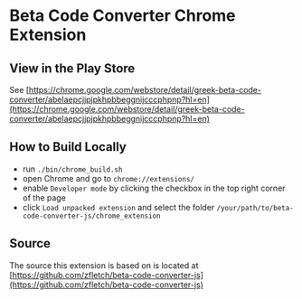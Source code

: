 Beta Code Converter Chrome Extension
====================================

View in the Play Store
----------------------

See [https://chrome.google.com/webstore/detail/greek-beta-code-converter/abelaepcjjpjpkhpbbeggnijcccphpnp?hl=en](https://chrome.google.com/webstore/detail/greek-beta-code-converter/abelaepcjjpjpkhpbbeggnijcccphpnp?hl=en)

How to Build Locally
--------------------

- run `./bin/chrome_build.sh`
- open Chrome and go to `chrome://extensions/`
- enable `Developer mode` by clicking the checkbox in the top right corner of the page
- click `Load unpacked extension` and select the folder `/your/path/to/beta-code-converter-js/chrome_extension`

Source
------

The source this extension is based on is located at [https://github.com/zfletch/beta-code-converter-js](https://github.com/zfletch/beta-code-converter-js)
